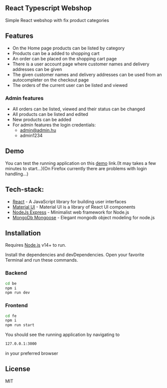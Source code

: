 ## React Typescript Webshop

Simple React webshop with fix product categories

## Features

- On the Home page products can be listed by category
- Products can be a added to shopping cart
- An order can be placed on the shopping cart page
- There is a user account page where customer names and delivery addresses can be given
- The given customer names and delivery addresses can be used from an autocompleter on the checkout page
- The orders of the current user can be listed and viewed

### Admin features

- All orders can be listed, viewed and their status can be changed
- All products can be listed and edited
- New products can be added
- For admin features the login credentials: 
    - admin@admin.hu
    - admin1234

## Demo

You can test the running application on this [demo](https://react-webshop-30l0.onrender.com) link.(It may takes a few minutes to start...)(On Firefox currently there are problems with login handling...)

## Tech-stack:

- [React](https://legacy.reactjs.org/) - A JavaScript library for building user interfaces
- [Material UI](https://mui.com/) - Material UI is a library of React UI components
- [NodeJs Express](https://expressjs.com/) - Minimalist web framework for Node.js
- [MongoDb Mongoose](https://mongoosejs.com/) - Elegant mongodb object modeling for node.js

## Installation

Requires [Node.js](https://nodejs.org/) v14+ to run.

Install the dependencies and devDependencies.
Open your favorite Terminal and run these commands.

### Backend

```sh
cd be
npm i
npm run dev
```

### Frontend

```sh
cd fe
npm i
npm run start
```

You should see the running application by navigating to

```sh
127.0.0.1:3000
```

in your preferred browser

## License

MIT

